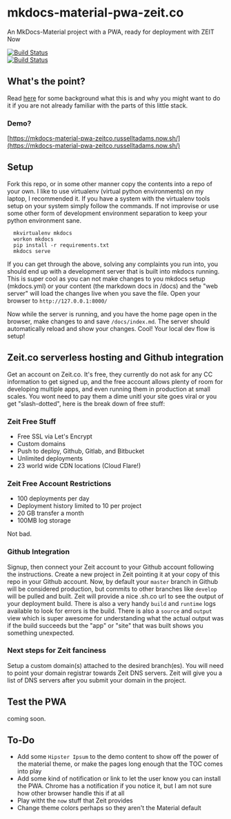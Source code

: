 # mkdocs-material-pwa-zeit.co
An MkDocs-Material project with a PWA, ready for deployment with ZEIT Now  

[![Build Status](https://travis-ci.org/russelltadams/mkdocs-material-pwa-zeit.co.svg?branch=master)](https://travis-ci.org/russelltadams/mkdocs-material-pwa-zeit.co)  
[![Build Status](https://travis-ci.org/russelltadams/mkdocs-material-pwa-zeit.co.svg?branch=develop)](https://travis-ci.org/russelltadams/mkdocs-material-pwa-zeit.co)  

## What's the point?

Read [here](https://github.com/russelltadams/mkdocs-material-pwa-zeit.co/blob/master/docs/index.md) for some background what this is and why you might want to do it if you are not already familiar with the parts of this little stack.

### Demo?

[https://mkdocs-material-pwa-zeitco.russelltadams.now.sh/](https://mkdocs-material-pwa-zeitco.russelltadams.now.sh/)  

## Setup

Fork this repo, or in some other manner copy the contents into a repo of your own. I like to use virtualenv (virtual python environments) on my laptop, I recommended it. If you have a system with the virtualenv tools setup on your system simply follow the commands. If not improvise or use some other form of development environment separation to keep your python environment sane.

```
  mkvirtualenv mkdocs
  workon mkdocs
  pip install -r requirements.txt
  mkdocs serve
```

If you can get through the above, solving any complaints you run into, you should end up with a development server that is built into mkdocs running. This is super cool as you can not make changes to you mkdocs setup (mkdocs.yml) or your content (the markdown docs in /docs) and the "web server" will load the changes live when you save the file. Open your browser to `http://127.0.0.1:8000/`  

Now while the server is running, and you have the home page open in the browser, make changes to and save `/docs/index.md`. The server should automatically reload and show your changes. Cool! Your local dev flow is setup!

## Zeit.co serverless hosting and Github integration

Get an account on Zeit.co.  It's free, they currently do not ask for any CC information to get signed up, and the free account allows plenty of room for developing multiple apps, and even running them in production at small scales. You wont need to pay them a dime unitl your site goes viral or you get "slash-dotted", here is the break down of free stuff:

### Zeit Free Stuff

* Free SSL via Let's Encrypt  
* Custom domains  
* Push to deploy, Github, Gitlab, and Bitbucket  
* Unlimited deployments  
* 23 world wide CDN locations (Cloud Flare!)   

### Zeit Free Account Restrictions  

* 100 deployments per day  
* Deployment history limited to 10 per project  
* 20 GB transfer a month  
* 100MB log storage  

Not bad.

### Github Integration

Signup, then connect your Zeit account to your Github account following the instructions. Create a new project in Zeit pointing it at your copy of this repo in your Github account. Now, by default your `master` branch in Github will be considered production, but commits to other branches like `develop` will be pulled and built. Zeit will provide a nice <mythings>.sh.co url to see the output of your deployment build. There is also a very handy `build` and `runtime` logs available to look for errors is the build. There is also a `source` and `output` view which is super awesome for understanding what the actual output was if the build succeeds but the "app" or "site" that was built shows you something unexpected.

### Next steps for Zeit fanciness

Setup a custom domain(s) attached to the desired branch(es). You will need to point your domain registrar towards Zeit DNS servers. Zeit will give you a list of DNS servers after you submit your domain in the project. 

## Test the PWA

coming soon. 

## To-Do

* Add some `Hipster Ipsum` to the demo content to show off the power of the material theme, or make the pages long enough that the TOC comes into play  
* Add some kind of notification or link to let the user know you can install the PWA. Chrome has a notification if you notice it, but I am not sure how other browser handle this if at all  
* Play witht the `now` stuff that Zeit provides  
* Change theme colors perhaps so they aren't the Material default  

 
